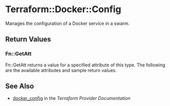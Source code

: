 # Terraform::Docker::Config

Manages the configuration of a Docker service in a swarm.

## Return Values

### Fn::GetAtt

Fn::GetAtt returns a value for a specified attribute of this type. The following are the available attributes and sample return values.

## See Also

* [docker_config](https://www.terraform.io/docs/providers/docker/r/config.html) in the _Terraform Provider Documentation_